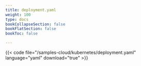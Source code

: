 ```yaml
---
title: deployment.yaml
weight: 100
type: docs
bookCollapseSection: false
bookFlatSection: false
bookToc: false

---
```


{{< code file="/samples-cloud/kubernetes/deployment.yaml" language="yaml" download="true" >}}

